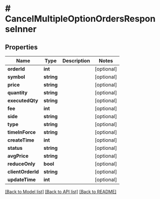 # # CancelMultipleOptionOrdersResponseInner

## Properties

Name | Type | Description | Notes
------------ | ------------- | ------------- | -------------
**orderId** | **int** |  | [optional]
**symbol** | **string** |  | [optional]
**price** | **string** |  | [optional]
**quantity** | **string** |  | [optional]
**executedQty** | **string** |  | [optional]
**fee** | **int** |  | [optional]
**side** | **string** |  | [optional]
**type** | **string** |  | [optional]
**timeInForce** | **string** |  | [optional]
**createTime** | **int** |  | [optional]
**status** | **string** |  | [optional]
**avgPrice** | **string** |  | [optional]
**reduceOnly** | **bool** |  | [optional]
**clientOrderId** | **string** |  | [optional]
**updateTime** | **int** |  | [optional]

[[Back to Model list]](../../README.md#models) [[Back to API list]](../../README.md#endpoints) [[Back to README]](../../README.md)
